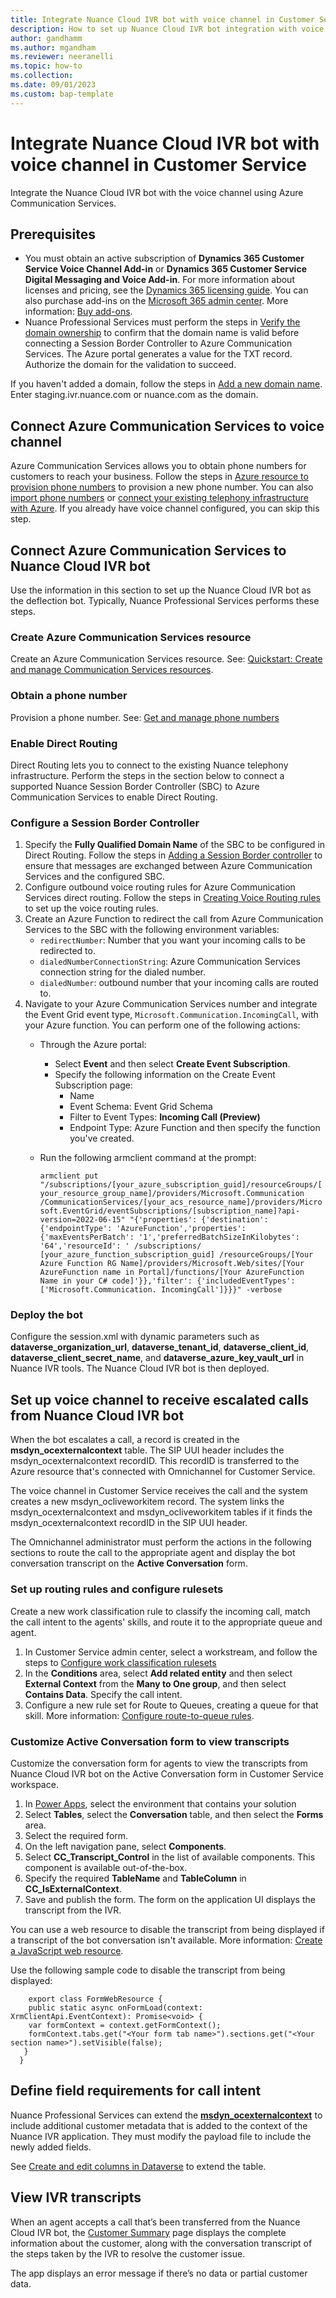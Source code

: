 ```yaml
---
title: Integrate Nuance Cloud IVR bot with voice channel in Customer Service
description: How to set up Nuance Cloud IVR bot integration with voice channel
author: gandhamm
ms.author: mgandham
ms.reviewer: neeranelli
ms.topic: how-to 
ms.collection:  
ms.date: 09/01/2023
ms.custom: bap-template 
---
```


# Integrate Nuance Cloud IVR bot with voice channel in Customer Service

Integrate the Nuance Cloud IVR bot with the voice channel using Azure Communication Services.

## Prerequisites

- You must obtain an active subscription of **Dynamics 365 Customer Service Voice Channel Add-in** or **Dynamics 365 Customer Service Digital Messaging and Voice Add-in**. For more information about licenses and pricing, see the [Dynamics 365 licensing guide](https://go.microsoft.com/fwlink/p/?LinkId=866544). You can also purchase add-ins on the [Microsoft 365 admin center](https://go.microsoft.com/fwlink/?LinkId=866544). More information: [Buy add-ons](/microsoft-365/commerce/buy-or-edit-an-add-on?view=o365-worldwide&preserve-view=true).
- Nuance Professional Services must perform the steps in [Verify the domain ownership](/azure/communication-services/how-tos/telephony/domain-validation#verify-domain-ownership) to confirm that the domain name is valid before connecting a Session Border Controller to Azure Communication Services. The Azure portal generates a value for the TXT record. Authorize the domain for the validation to succeed.<br>

If you haven't added a domain, follow the steps in [Add a new domain name](/azure/communication-services/how-tos/telephony/domain-validation#add-new-domain-name). Enter staging.ivr.nuance.com or nuance.com as the domain.

## Connect Azure Communication Services to voice channel

Azure Communication Services allows you to obtain phone numbers for customers to reach your business. Follow the steps in [Azure resource to provision phone numbers](voice-channel-acs-resource.md) to provision a new phone number. You can also [import phone numbers](voice-channel-sync-from-acs.md) or [connect your existing telephony infrastructure with Azure](voice-channel-bring-your-own-number.md). If you already have voice channel configured, you can skip this step.

## Connect Azure Communication Services to Nuance Cloud IVR bot

Use the information in this section to set up the Nuance Cloud IVR bot as the deflection bot. Typically, Nuance Professional Services performs these steps.

### Create Azure Communication Services resource

Create an Azure Communication Services resource. See: [Quickstart: Create and manage Communication Services resources](/azure/communication-services/quickstarts/create-communication-resource#create-azure-communication-services-resource).

### Obtain a phone number

Provision a phone number. See: [Get and manage phone numbers](/azure/communication-services/quickstarts/telephony/get-phone-number)

### Enable Direct Routing

Direct Routing lets you to connect to the existing Nuance telephony infrastructure. Perform the steps in the section below to connect a supported Nuance Session Border Controller (SBC) to Azure Communication Services to enable Direct Routing.

### Configure a Session Border Controller

1. Specify the **Fully Qualified Domain Name** of the SBC to be configured in Direct Routing. Follow the steps in [Adding a Session Border controller](/azure/communication-services/quickstarts/telephony/voice-routing-sdk-config#adding-a-session-border-controller) to ensure that messages are exchanged between Azure Communication Services and the configured SBC.
1. Configure outbound voice routing rules for Azure Communication Services direct routing. Follow the steps in [Creating Voice Routing rules](/azure/communication-services/quickstarts/telephony/voice-routing-sdk-config?pivots=platform-azp#creating-voice-routing-rules) to set up the voice routing rules.
1. Create an Azure Function to redirect the call from Azure Communication Services to the SBC with the following environment variables:
   - `redirectNumber`: Number that you want your incoming calls to be redirected to.
   - `dialedNumberConnectionString`: Azure Communication Services connection string for the dialed number.
   - `dialedNumber`: outbound number that your incoming calls are routed to.
1. Navigate to your Azure Communication Services number and integrate the Event Grid event type, `Microsoft.Communication.IncomingCall`, with your Azure function. You can perform one of the following actions:
   - Through the Azure portal:
      - Select **Event** and then select **Create Event Subscription**.
      - Specify the following information on the Create Event Subscription page:
         - Name
         - Event Schema: Event Grid Schema
         - Filter to Event Types: **Incoming Call (Preview)**
         - Endpoint Type: Azure Function and then specify the function you've created.
   - Run the following armclient command at the prompt:

      `armclient put "/subscriptions/[your_azure_subscription_guid]/resourceGroups/[your_resource_group_name]/providers/Microsoft.Communication /CommunicationServices/[your_acs_resource_name]/providers/Microsoft.EventGrid/eventSubscriptions/[subscription_name]?api-version=2022-06-15" "{'properties': {'destination': {'endpointType': 'AzureFunction','properties': {'maxEventsPerBatch': '1','preferredBatchSizeInKilobytes': '64','resourceId': ' /subscriptions/ [your_azure_function_subscription_guid] /resourceGroups/[Your Azure Function RG Name]/providers/Microsoft.Web/sites/[Your AzureFunction name in Portal]/functions/[Your AzureFunction Name in your C# code]'}},'filter': {'includedEventTypes': ['Microsoft.Communication. IncomingCall']}}}" -verbose `


### Deploy the bot

Configure  the session.xml with dynamic parameters such as **dataverse_organization_url**, **dataverse_tenant_id**, **dataverse_client_id**, **dataverse_client_secret_name**, and **dataverse_azure_key_vault_url** in Nuance IVR tools. The Nuance Cloud IVR bot is then deployed.

## Set up voice channel to receive escalated calls from Nuance Cloud IVR bot

When the bot escalates a call, a record is created in the **msdyn_ocexternalcontext** table. The SIP UUI header includes the msdyn_ocexternalcontext recordID. This recordID is transferred to the Azure resource that's connected with Omnichannel for Customer Service.

The voice channel in Customer Service receives the call and the system creates a new msdyn_ocliveworkitem record. The system links the msdyn_ocexternalcontext and msdyn_ocliveworkitem tables if it finds the msdyn_ocexternalcontext recordID in the SIP UUI header.

The Omnichannel administrator must perform the actions in the following sections to route the call to the appropriate agent and display the bot conversation transcript on the **Active Conversation** form.

### Set up routing rules and configure rulesets

Create a new work classification rule to classify the incoming call, match the call intent to the agents' skills, and route it to the appropriate queue and agent.

1. In Customer Service admin center, select a workstream,  and follow the steps to [Configure work classification rulesets](configure-work-classification.md)
1. In the **Conditions** area, select **Add related entity** and then select **External Context** from the **Many to One group**, and then select **Contains Data**. Specify the call intent.
1. Configure a new rule set for Route to Queues, creating a queue for that skill. More information: [Configure route-to-queue rules](configure-route-to-queue-rules.md).

### Customize Active Conversation form to view transcripts

Customize the conversation form for agents to view the transcripts from Nuance Cloud IVR bot on the Active Conversation form in Customer Service workspace.

 1. In [Power Apps](https://make.preview.powerapps.com/), select the environment that contains your solution
 1. Select **Tables**, select the **Conversation** table, and then select the **Forms** area.
 1. Select the required form. 
 1. On the left navigation pane, select **Components**.
 1. Select **CC_Transcript_Control** in the list of available components. This component is available out-of-the-box.
 1. Specify the required **TableName** and **TableColumn** in **CC_IsExternalContext**.
 1. Save and publish the form.  The form on the application UI displays the transcript from the IVR.
 

You can use a web resource to disable the transcript from being displayed if a transcript of the bot conversation isn't available. More information: [Create a JavaScript web resource](/power-apps/maker/model-driven-apps/configure-event-handlers-legacy#create-a-javascript-web-resource).

Use the following sample code to disable the transcript from being displayed:

   ```
       export class FormWebResource {
       public static async onFormLoad(context: XrmClientApi.EventContext): Promise<void> {
       var formContext = context.getFormContext();
       formContext.tabs.get("<Your form tab name>").sections.get("<Your section name>").setVisible(false);
      }
     }

   ```

## Define field requirements for call intent

Nuance Professional Services can extend the [**msdyn_ocexternalcontext**](../develop/reference/entities/msdyn_ocexternalcontext.md) to include additional customer metadata that is added to the context of the Nuance IVR application. They must modify the payload file to include the newly added fields.
    
See [Create and edit columns in Dataverse](/power-apps/maker/data-platform/create-edit-field-portal) to extend the table.

## View IVR transcripts

When an agent accepts a call that’s been transferred from the Nuance Cloud IVR bot, the [Customer Summary](../use/oc-customer-summary.md) page displays the complete information about the customer, along with the conversation transcript of the steps taken by the IVR to resolve the customer issue. 

The app displays an error message if there’s no data or  partial customer data.
